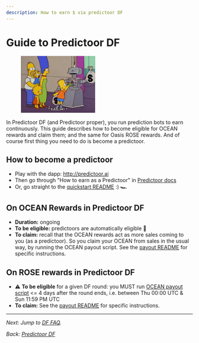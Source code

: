 ```yaml
---
description: How to earn $ via predictoor DF
---
```


# Guide to Predictoor DF

<figure><img src="../../../.gitbook/assets/money-robot.gif" alt=""><figcaption></figcaption></figure>

In Predictoor DF (and Predictoor proper), you run prediction bots to earn continuously. This guide describes how to become eligible for OCEAN rewards and claim them; and the same for Oasis ROSE rewards. And of course first thing you need to do is become a predictoor.

## How to become a predictoor

* Play with the dapp: http://predictoor.ai
* Then go through "How to earn as a Predictoor" in [Predictoor docs](https://docs.predictoor.ai)
* Or, go straight to the [quickstart README](https://github.com/oceanprotocol/pdr-backend/blob/main/READMEs/predictoor.md) :) 🏎️

## On OCEAN Rewards in Predictoor DF

* **Duration:** ongoing
* **To be eligible:** predictoors are automatically eligible 🧘
* **To claim:** recall that the OCEAN rewards act as more sales coming to you (as a predictoor). So you claim your OCEAN from sales in the usual way, by running the OCEAN payout script. See the [payout README](https://github.com/oceanprotocol/pdr-backend/blob/main/READMEs/payout.md) for specific instructions.

## On ROSE rewards in Predictoor DF

* ⚠️ **To be eligible** for a given DF round: you MUST run [OCEAN payout script](https://github.com/oceanprotocol/pdr-backend/blob/main/READMEs/payout.md) <= 4 days after the round ends, i.e. between Thu 00:00 UTC & Sun 11:59 PM UTC
* **To claim:** See the [payout README](https://github.com/oceanprotocol/pdr-backend/blob/main/READMEs/payout.md) for specific instructions.

***

_Next: Jump to_ [_DF FAQ_](../faq.md)_._

_Back:_ [_Predictoor DF_](./)
